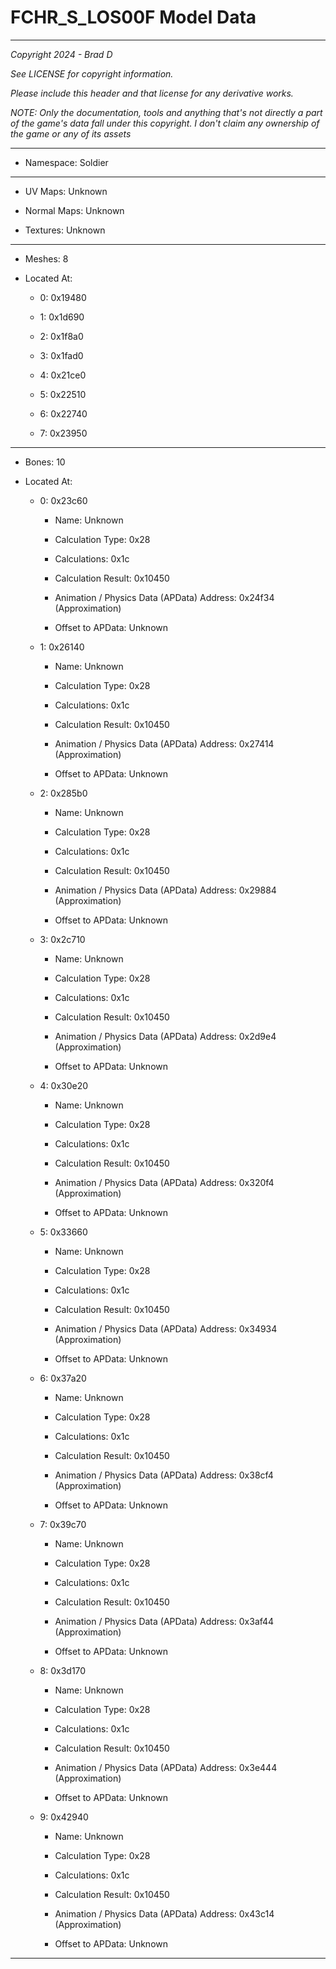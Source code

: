 # FCHR_S_LOS00F Model Data

---

*Copyright 2024 - Brad D*

*See LICENSE for copyright information.*

*Please include this header and that license for any derivative works.*

*NOTE: Only the documentation, tools and anything that's not directly a part of the game's data fall under this copyright. I don't claim any ownership of the game or any of its assets*

---

* Namespace: Soldier

---

* UV Maps: Unknown

* Normal Maps: Unknown

* Textures: Unknown

---

* Meshes: 8

* Located At:

  * 0: 0x19480

  * 1: 0x1d690

  * 2: 0x1f8a0

  * 3: 0x1fad0

  * 4: 0x21ce0

  * 5: 0x22510

  * 6: 0x22740

  * 7: 0x23950

---

* Bones: 10

* Located At:

  * 0: 0x23c60

    * Name: Unknown

    * Calculation Type: 0x28

    * Calculations: 0x1c

    * Calculation Result: 0x10450

    * Animation / Physics Data (APData) Address: 0x24f34 (Approximation)

    * Offset to APData: Unknown

  * 1: 0x26140

    * Name: Unknown

    * Calculation Type: 0x28

    * Calculations: 0x1c

    * Calculation Result: 0x10450

    * Animation / Physics Data (APData) Address: 0x27414 (Approximation)

    * Offset to APData: Unknown

  * 2: 0x285b0

    * Name: Unknown

    * Calculation Type: 0x28

    * Calculations: 0x1c

    * Calculation Result: 0x10450

    * Animation / Physics Data (APData) Address: 0x29884 (Approximation)

    * Offset to APData: Unknown

  * 3: 0x2c710

    * Name: Unknown

    * Calculation Type: 0x28

    * Calculations: 0x1c

    * Calculation Result: 0x10450

    * Animation / Physics Data (APData) Address: 0x2d9e4 (Approximation)

    * Offset to APData: Unknown

  * 4: 0x30e20

    * Name: Unknown

    * Calculation Type: 0x28

    * Calculations: 0x1c

    * Calculation Result: 0x10450

    * Animation / Physics Data (APData) Address: 0x320f4 (Approximation)

    * Offset to APData: Unknown

  * 5: 0x33660

    * Name: Unknown

    * Calculation Type: 0x28

    * Calculations: 0x1c

    * Calculation Result: 0x10450

    * Animation / Physics Data (APData) Address: 0x34934 (Approximation)

    * Offset to APData: Unknown

  * 6: 0x37a20

    * Name: Unknown

    * Calculation Type: 0x28

    * Calculations: 0x1c

    * Calculation Result: 0x10450

    * Animation / Physics Data (APData) Address: 0x38cf4 (Approximation)

    * Offset to APData: Unknown

  * 7: 0x39c70

    * Name: Unknown

    * Calculation Type: 0x28

    * Calculations: 0x1c

    * Calculation Result: 0x10450

    * Animation / Physics Data (APData) Address: 0x3af44 (Approximation)

    * Offset to APData: Unknown

  * 8: 0x3d170

    * Name: Unknown

    * Calculation Type: 0x28

    * Calculations: 0x1c

    * Calculation Result: 0x10450

    * Animation / Physics Data (APData) Address: 0x3e444 (Approximation)

    * Offset to APData: Unknown

  * 9: 0x42940

    * Name: Unknown

    * Calculation Type: 0x28

    * Calculations: 0x1c

    * Calculation Result: 0x10450

    * Animation / Physics Data (APData) Address: 0x43c14 (Approximation)

    * Offset to APData: Unknown

---

